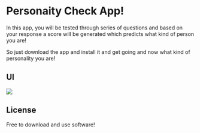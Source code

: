 # Personaity Check App!
In this app, you will be tested through series of questions and based on your response a score will be generated which predicts what kind of person you are!

So just download the app and install it and get going and now what kind of personality you are!

## UI 

![](https://github.com/gandhisamay/Personality-Check-App/blob/master/Screenshot_2021-05-09-07-17-16-11.png)

## License 
Free to download and use software!